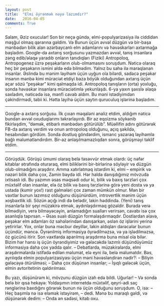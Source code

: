 ```yaml
---
layout: post
title:  "Elmi öyrənmək nəyə lazımdır?"
date:   2016-04-05
comments: True
---
```


Salam, Əziz oxucular!
Son bir neçə gündə, elmi-populyarizasiya ilə ciddidən məşğul olmaq qərarına gəldim. Və Bunun üçün əvvəl düzgün və bir-başa mənbədən bilik alan azərbaycanlı elm adamlarını və həvəskarları axtarmağa başladım. Google-da axtarış sorğusunu yazmazdan əvvəl, tanış insanlara zəng edib/əlaqə yaradıb onların tanıdıqları (Fiziki) Antropoloq, Antropogenez üzrə peşəkarların olub-olmamasını soruşdum. Nəticə olaraq heç bir peşəkarın ismini əldə edə bilmədim.
Yalnız bu sahə ilə maraqlanan insanlar. Əslində bu mənim layihəm üçün uyğun ola bilərdi, sadəcə peşəkar insanın mənbə kimi müraciət etdiyi baza böyük olduğundan axtarış üçün açar sözü “peşəkar” kimi qalmaqda idi.
Antropoloq tanışların (orta) yoxluğu, sonda həvəskar insanlara müraciətimlə yekunlaşdı. 6-ya yaxın şəxslə əlaqə saxladım, nəticədə isə, mənfi cavab aldım. Bu məni istədiyimdən çəkindirmədi, təbii ki. Hətta layihə üçün saytın quruculuq işlərinə başladım.
***
Google-a axtarış sorğusu. İlk çıxan məqaləni analiz etdim, aldığım nəticə bundan əvvəl oxuduqlarımı təkrarlayırdı. Bir az eqoizmə söykənib fikirləşdim, “dəmək, etibarlı mənbədən götürülüb”. Müəllifin adını götürərək FB-da axtarış verdim və onun antropoloq olduğunu, açıq şəkildə, hesabından gördüm. Sonda dostluq göndərdim, ismarıc yazaraq layihəmlə bağlı məlumatlandırdım.
Bir-az anlaşılmamazlıqdan sonra, görüşməyi təklif etdim.
***
Görüşdük. Görüşü ümumi olaraq belə təsəvvür etmək olardı: üç nəfər kitablar ətrafında oturaraq, elmi biliklərini bir-birlərinə söyləyir və düzgün olub-olmadığını araşdırır. Amma xatırlatmaq istərdim ki, elmi – empirik və nəzəri bilik daha çox, Zamin bəydə idi. Hər halda danışdığımız mövzuda ixtisaslı idi.
Bu yazımın əsas məqsədi odur ki, bilik və baxış tərzləri çox müxtəlif olan insanlar, elə öz bilik və baxış tərzlərinə görə yeni dosta və ya ustada (kumir yox!) rast gəlmələri çox zaman mümkün olmur. Mən bir vaxtlar bunun lazımsız olduğunu düşünürdüm, introvertlik mənim üçün xoşbəxtlik idi. Sözün açığı indi də belədir, lakin həddində.
(Yeni) tanış insanlarla bir şeyi müzakirə etmək, aydınlaşdırmaq gözəldir. Burada verə bilmədiyin, verə bilməyəcəyin, anlamadığın sualları verirsən, cavabı isə çox asanlıqla tapırsan. – Əsas sualı düzgün formalaşdırmaqdır.
Dostlardan əlavə, peşəkar elm adamları öz sahələrindən danışarkən, əslən öz işlərini yerinə yetirirlər. Yox, onlar buna məcbur deyillər, lakin aldıqları dərəcələr bunun üçündür, məncə. Öyrənilmiş informasiya öyrədilməzsə, və ya işlədilməzsə, öz gücünü itirir. 
Son vaxtlarda aparılmış araşdırma buna misal ola bilər. Bizim hər hansı iş üçün öyrəndiyimiz və gələcəkdə lazımlı düşündüyümüz informasiya daha çox yadda qalır.
–	Debatlarda, müzakirələrdə, elmi araşdırmalarda istifadə edilən məlumat, elə eyni ilə, belə məlumatdır.
Bəs, ayrılıqda elmin populyarizasiyası üçün məni həvəsləndirən nədir?:
–	Biliyin gələcəyə ötürülməsi;
–	Daha çox düşünən insanlar;
–	İşıqlı gələcək üçün, elmin avtoritetinin qaldırılması.

Bu yazı, düşünürəm ki, mövzunu düzgün izah edə bildi. Uğurlar!
– Və sonda belə bir qısa hekayə:
Yoldaşımın internetdə müxtəlif, qeyri-adi saç rənglərinə baxdığını görərək bunun nə üçün olduğunu soruşdum. O, isə:
–	Heç başımla nə isə eləmək istəyirəm, – dedi.
Mənə bu maraqlı gəldi, və düşünərək dedim:
–	Onda ən sadəsi, kitab oxu.
